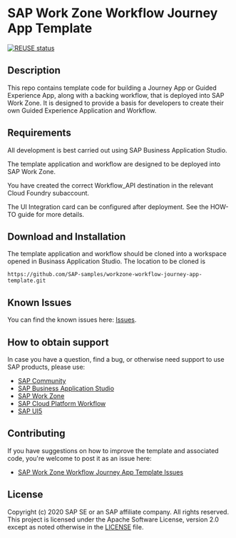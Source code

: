 # SAP Work Zone Workflow Journey App Template
[![REUSE status](https://api.reuse.software/badge/github.com/SAP-samples/workzone-workflow-journey-app-template)](https://api.reuse.software/info/github.com/SAP-samples/workzone-workflow-journey-app-template)

## Description

This repo contains template code for building a Journey App or Guided Experience App, along with a backing workflow, that is deployed into SAP Work Zone.  It is designed to provide a basis for developers to create their own Guided Experience Application and Workflow. 

## Requirements

All development is best carried out using SAP Business Application Studio.

The template application and workflow are designed to be deployed into SAP Work Zone.

You have created the correct Workflow_API destination in the relevant Cloud Foundry subaccount.

The UI Integration card can be configured after deployment.  See the HOW-TO guide for more details.

## Download and Installation

The template application and workflow should be cloned into a workspace opened in Businass Application Studio.  The location to be cloned is

```
https://github.com/SAP-samples/workzone-workflow-journey-app-template.git
```

## Known Issues

You can find the known issues here: [Issues](https://github.com/SAP-samples/workzone-workflow-journey-app-template/issues).

## How to obtain support

In case you have a question, find a bug, or otherwise need support to use SAP products, please use:

* [SAP Community](https://community.sap.com/)
* [SAP Business Application Studio](https://help.sap.com/viewer/product/SAP%20Business%20Application%20Studio/Cloud/en-US) 
* [SAP Work Zone](https://help.sap.com/viewer/fec5ca6e3229418f84a932c745cbe985/Cloud/en-US)
* [SAP Cloud Platform Workflow](https://help.sap.com/viewer/product/WORKFLOW_SERVICE/Cloud/en-US)
* [SAP UI5](https://help.sap.com/viewer/product/SAPUI5/External/en-US) 


## Contributing

If you have suggestions on how to improve the template and associated code, you're welcome to post it as an issue here:

* [SAP Work Zone Workflow Journey App Template Issues](https://github.com/SAP-samples/workzone-workflow-journey-app-template/issues)

## License
Copyright (c) 2020 SAP SE or an SAP affiliate company. All rights reserved. This project is licensed under the Apache Software License, version 2.0 except as noted otherwise in the [LICENSE](LICENSES/Apache-2.0.txt) file.
